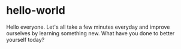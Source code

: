 # hello-world

Hello everyone. Let's all take a few minutes everyday and improve ourselves by learning something new. 
What have you done to better yourself today?
